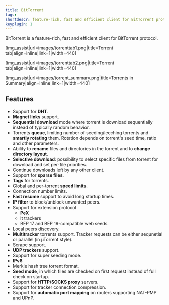 ```yaml
---
title: BitTorrent
tags: 
shortdescr: feature-rich, fast and efficient client for BitTorrent protocol
keyplugin: 1
---
```


BitTorrent is a feature-rich, fast and efficient client for BitTorrent
protocol.

\[img\_assist|url=images/torrenttab1.png|title=Torrent
tab|align=inline|link=1|width=440\]

\[img\_assist|url=images/torrenttab2.png|title=Torrent
tab|align=inline|link=1|width=440\]

\[img\_assist|url=images/torrent\_summary.png|title=Torrents in
Summary|align=inline|link=1|width=440\]

Features
--------
- Support for **DHT**.
- **Magnet links** support.
- **Sequential download** mode where torrent is download sequentially
instead of typically random behavior.
- Torrents **queue**, limiting number of seeding/leeching torrents and
**smartly rotating** them. Rotation depends on torrent's seed time,
ratio and other parameters.
- Ability to **rename** files and directories in the torrent and to
**change directory layout**.
- **Selective download**: possibility to select specific files from
torrent for download and set per-file priorities.
- Continue downloads left by any other client.
- Support for **sparse files**.
- **Tags** for torrents.
- Global and per-torrent **speed limits**.
- Connection number limits.
- **Fast resume** support to avoid long startup times.
- **IP filter** to block/unblock unwanted peers.
- Support for extension protocol
    - **PeX**
    - lt trackers
    - BEP 17 and BEP 19-compatible web seeds.
- Local peers discovery.
- **Multitracker** torrents support. Tracker requests can be either
sequnetial or parallel (in µTorrent style).
- Scrape support.
- **UDP trackers** support.
- Support for super seeding mode.
- **IPv6**
- Merkle hash tree torrent format.
- **Seed mode**, in which files are checked on first request instead of
full check on startup.
- Support for **HTTP/SOCKS proxy** servers.
- Support for tracker connection compression.
- Support for **automatic port mapping** on routers supporting NAT-PMP and
UPnP.
